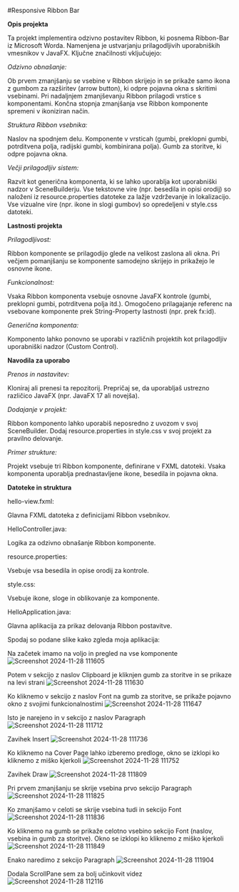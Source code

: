 #Responsive Ribbon Bar

**Opis projekta**

Ta projekt implementira odzivno postavitev Ribbon, ki posnema Ribbon-Bar iz Microsoft Worda. Namenjena je ustvarjanju prilagodljivih uporabniških vmesnikov v JavaFX. Ključne značilnosti vključujejo:

_Odzivno obnašanje:_

Ob prvem zmanjšanju se vsebine v Ribbon skrijejo in se prikaže samo ikona z gumbom za razširitev (arrow button), ki odpre pojavna okna s skritimi vsebinami.
Pri nadaljnjem zmanjševanju Ribbon prilagodi vrstice s komponentami.
Končna stopnja zmanjšanja vse Ribbon komponente spremeni v ikoniziran način.

_Struktura Ribbon vsebnika:_

Naslov na spodnjem delu.
Komponente v vrsticah (gumbi, preklopni gumbi, potrditvena polja, radijski gumbi, kombinirana polja).
Gumb za storitve, ki odpre pojavna okna.

_Večji prilagodljiv sistem:_

Razvit kot generična komponenta, ki se lahko uporablja kot uporabniški nadzor v SceneBuilderju.
Vse tekstovne vire (npr. besedila in opisi orodij) so naloženi iz resource.properties datoteke za lažje vzdrževanje in lokalizacijo.
Vse vizualne vire (npr. ikone in slogi gumbov) so opredeljeni v style.css datoteki.

**Lastnosti projekta**

_Prilagodljivost:_

Ribbon komponente se prilagodijo glede na velikost zaslona ali okna.
Pri večjem pomanjšanju se komponente samodejno skrijejo in prikažejo le osnovne ikone.

_Funkcionalnost:_

Vsaka Ribbon komponenta vsebuje osnovne JavaFX kontrole (gumbi, preklopni gumbi, potrditvena polja itd.).
Omogočeno prilagajanje referenc na vsebovane komponente prek String-Property lastnosti (npr. prek fx:id).

_Generična komponenta:_

Komponento lahko ponovno se uporabi v različnih projektih kot prilagodljiv uporabniški nadzor (Custom Control).

**Navodila za uporabo**

_Prenos in nastavitev:_

Kloniraj ali prenesi ta repozitorij.
Prepričaj se, da uporabljaš ustrezno različico JavaFX (npr. JavaFX 17 ali novejša).

_Dodajanje v projekt:_

Ribbon komponento lahko uporabiš neposredno z uvozom v svoj SceneBuilder.
Dodaj resource.properties in style.css v svoj projekt za pravilno delovanje.

_Primer strukture:_

Projekt vsebuje tri Ribbon komponente, definirane v FXML datoteki.
Vsaka komponenta uporablja prednastavljene ikone, besedila in pojavna okna.

**Datoteke in struktura**

hello-view.fxml:

Glavna FXML datoteka z definicijami Ribbon vsebnikov.

HelloController.java:

Logika za odzivno obnašanje Ribbon komponente.

resource.properties:

Vsebuje vsa besedila in opise orodij za kontrole.

style.css:

Vsebuje ikone, sloge in oblikovanje za komponente.

HelloApplication.java:

Glavna aplikacija za prikaz delovanja Ribbon postavitve.

Spodaj so podane slike kako zgleda moja aplikacija:

Na začetek imamo na voljo in pregled na vse komponente 
![Screenshot 2024-11-28 111605](https://github.com/user-attachments/assets/4702910f-7137-43de-9655-2125e132d0e1)

Potem v sekcijo z naslov Clipboard je kliknjen gumb za storitve in se prikaze na levi strani 
![Screenshot 2024-11-28 111630](https://github.com/user-attachments/assets/1c926149-2c7b-44e0-8bff-16a560890540)

Ko kliknemo v sekcijo z naslov Font na gumb za storitve, se prikaže pojavno okno z svojimi funkcionalnostimi
![Screenshot 2024-11-28 111647](https://github.com/user-attachments/assets/c36d535e-5bb2-48d9-b863-6baa9c2f7150)

Isto je narejeno in v sekcijo z naslov Paragraph
![Screenshot 2024-11-28 111712](https://github.com/user-attachments/assets/bf996f87-4deb-4bb8-8c0e-1db45c65af4e)

Zavihek Insert
![Screenshot 2024-11-28 111736](https://github.com/user-attachments/assets/1e0f05e9-5817-49a9-8e57-368057709668)

Ko kliknemo na Cover Page lahko izberemo predloge, okno se izklopi ko kliknemo z miško kjerkoli
![Screenshot 2024-11-28 111752](https://github.com/user-attachments/assets/4bc1d340-7501-4613-83ec-0ade490dc6a5)

Zavihek Draw
![Screenshot 2024-11-28 111809](https://github.com/user-attachments/assets/f9990b1e-9b49-4c42-b230-f03ff4360179)

Pri prvem zmanjšanju se skrije vsebina prvo sekcijo Paragraph
![Screenshot 2024-11-28 111825](https://github.com/user-attachments/assets/fc7dd96e-5304-4063-87d0-516820ce7456)

Ko zmanjšamo v celoti se skrije vsebina tudi in sekcijo Font
![Screenshot 2024-11-28 111836](https://github.com/user-attachments/assets/a4efd725-2159-41ba-8354-ac32a742f016)

Ko kliknemo na gumb se prikaže celotno vsebino sekcijo Font (naslov, vsebina in gumb za storitve). Okno se izklopi ko kliknemo z miško kjerkoli
![Screenshot 2024-11-28 111849](https://github.com/user-attachments/assets/49ec2850-d62a-41bc-91ea-44a67b8b8be1)

Enako naredimo z sekcijo Paragraph
![Screenshot 2024-11-28 111904](https://github.com/user-attachments/assets/f9304f96-6c9f-4bcf-bf38-1cf1a8a51c0f)

Dodala ScrollPane sem za bolj učinkovit videz
![Screenshot 2024-11-28 112116](https://github.com/user-attachments/assets/a93b026f-3825-4cc4-bf3a-7098b5e26103)

